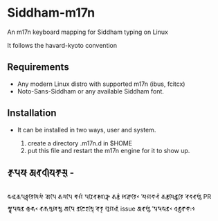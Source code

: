 # Siddham-m17n
An m17n keyboard mapping for Siddham typing on Linux

It follows the havard-kyoto convention


## Requirements

* Any modern Linux distro with supported m17n (ibus, fcitcx)
* Noto-Sans-Siddham or any available Siddham font.



## Installation
* It can be installed in two ways, user and system.

   1. create a directory .m17n.d in $HOME
   2. put this file and restart the m17n engine for it to show up.
   
   

## 𑖎𑖴𑖢𑖧𑖯 𑖀𑖪𑖠𑖱𑖧𑖝𑖯𑖦𑖿 -
𑖣𑖩𑖎𑖢𑖟𑖿𑖠𑖝𑖰𑖦𑖰𑖦𑖯𑖽 𑖎𑖺𑖢𑖰 𑖎𑖦𑖢𑖰 𑖥𑖯𑖐𑖽 𑖢𑖨𑖰𑖪𑖨𑖿𑖝𑖜𑖗𑖿𑖓 𑖎𑖨𑖿𑖝𑖲𑖽 𑖫𑖎𑖿𑖡𑖺𑖝𑖰𑗂 𑖧𑖺𑖐𑖟𑖯𑖡𑖽 𑖎𑖨𑖿𑖝𑖲𑖦𑖰𑖓𑖿𑖔𑖝𑖰 𑖓𑖸𑖟𑖪𑖫𑖿𑖧𑖽 PR 𑖭𑖿𑖞𑖯𑖢𑖧𑖝𑖲 𑗙𑖮𑗂 𑖪𑖨𑖿𑖜𑖦𑖲𑖏𑖭𑖿𑖧 𑖎𑖯𑖢𑖰 𑖝𑖿𑖨𑖲𑖘𑖰𑖨𑖭𑖿𑖝𑖰 𑖓𑖸𑖝𑖿 𑖐𑖲𑖐𑖩𑖽 issue 𑖀𑖪𑖫𑖿𑖧𑖽 𑖢𑖿𑖨𑖸𑖬𑖧𑖝𑖲𑗂 𑖠𑖡𑖿𑖧𑖪𑖯𑖟𑖯𑖾𑗃
